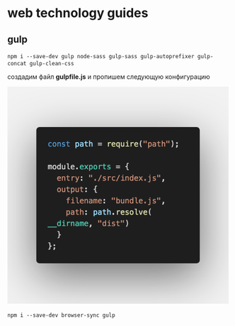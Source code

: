 # web technology guides

## gulp

```
npm i --save-dev gulp node-sass gulp-sass gulp-autoprefixer gulp-concat gulp-clean-css 
```

создадим файл **gulpfile.js** и пропишем следующую конфигурацию

<img src="https://github.com/MrCronkite/guides/blob/master/webpack-demo/img/code.png" width = "500" >



```
npm i --save-dev browser-sync gulp
```







